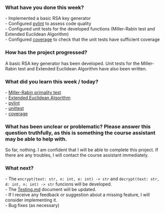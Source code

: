 ### What have you done this week?  

\- Implemented a basic RSA key generator  
\- Configured [pylint](https://gamedevacademy.org/pylint-tutorial-complete-guide/) to assess code quality  
\- Configured unit tests for the developed functions (Miller-Rabin test and Extended Euclidean Algorithm)  
\- Configured [coverage](https://www.pythontutorial.net/python-unit-testing/python-unittest-coverage/) to check that the unit tests have sufficient coverage

### How has the project progressed?

A basic RSA key generator has been developed. Unit tests for the Miller-Rabin test and Extended Euclidean Algorithm have also been written.

### What did you learn this week / today?  

\- [Miller-Rabin primality test](https://en.wikipedia.org/wiki/Miller%E2%80%93Rabin_primality_test)  
\- [Extended Euclidean Algorithm](https://en.wikipedia.org/wiki/Extended_Euclidean_algorithm)  
\- [pylint](https://gamedevacademy.org/pylint-tutorial-complete-guide/)  
\- [unittest](https://www.pythontutorial.net/python-unit-testing/python-run-unittest/)  
\- [coverage](https://www.pythontutorial.net/python-unit-testing/python-unittest-coverage/)  

### What has been unclear or problematic? Please answer this question truthfully, as this is something the course assistant may be able to help with.

So far, nothing. I am confident that I will be able to complete this project. If there are any troubles, I will contact the course assistant immediately.

### What next?  

\- The `encrypt(text: str, n: int, e: int) -> str` and `decrypt(text: str, d: int, n: int) -> str` funcions will be developed.  
\- The [Testing.md](./Testing.md) document will be updated.  
\- If I receive any feedback or suggestion about a missing feature, I will consider implementing it.  
\- Bug fixes (as necessary)  
